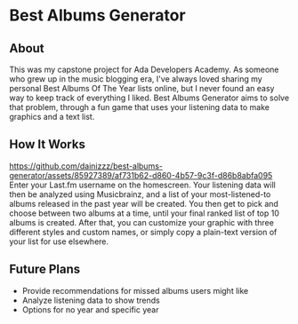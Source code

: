 # Best Albums Generator
## About
This was my capstone project for Ada Developers Academy. As someone who grew up in the music blogging era, I've always loved sharing my personal Best Albums Of The Year lists online, but I never found an easy way to keep track of everything I liked. Best Albums Generator aims to solve that problem, through a fun game that uses your listening data to make graphics and a text list.
## How It Works
https://github.com/dainizzz/best-albums-generator/assets/85927389/af731b62-d860-4b57-9c3f-d86b8abfa095  
Enter your Last.fm username on the homescreen. Your listening data will then be analyzed using Musicbrainz, and a list of your most-listened-to albums released in the past year will be created. You then get to pick and choose between two albums at a time, until your final ranked list of top 10 albums is created. After that, you can customize your graphic with three different styles and custom names, or simply copy a plain-text version of your list for use elsewhere.
## Future Plans
* Provide recommendations for missed albums users might like
* Analyze listening data to show trends
* Options for no year and specific year
